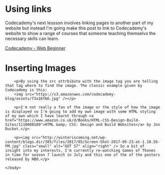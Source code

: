 <html>
	<head>
		<title>Links and Images</title>
	</head>
	<body>	
	    <h1>Using links</h1>
	  	  <p>Codecademy's next lessson involves linking pages to another part of my website but instead I'm going make this post to link to Codecademy's website to show a range of courses that someone teaching themselvs the necessary skills can learn.</p>
	    <a href="https://www.codecademy.com/learn/">Codecademy - Web Beginner</a>
	   <h1>Inserting Images</h1>
	    
	    <p>By using the src attrbibute with the image tag you are telling that tag where to find the image. The classic example given by Codecademy is this:
	    <img src="https://s3.amazonaws.com/codecademy-blog/assets/f3a16fb6.jpg" /></p>
	    
	    <p>I'm not really a fan of the image or the style of how the image is displayed so I'm going to add my own image with some HTML styling of my own which I have learnt through <a href="https://www.amazon.co.uk/d/Books/HTML-CSS-Design-Build-Sites/1118008189">HTML &amp; CSS: Design and Build Websites</a> by Jon Ducket.</p>
	    
	    <p><img src="http://winteriscoming.net/wp-content/blogs.dir/385/files/2017/05/Screen-Shot-2017-05-23-at-1.10.55-PM.jpg" class="small" alt="GOT S7" align="right" /> So a bit of insight into my interests, I'm currently re-watching Games of Thones in time for season 7 launch in July and this one of the of the posters released by HBO.</p>   
	    
	</body>
</html>
